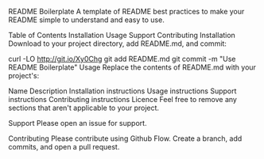 README Boilerplate
A template of README best practices to make your README simple to understand and easy to use.

Table of Contents
Installation
Usage
Support
Contributing
Installation
Download to your project directory, add README.md, and commit:

curl -LO http://git.io/Xy0Chg
git add README.md
git commit -m "Use README Boilerplate"
Usage
Replace the contents of README.md with your project's:

Name
Description
Installation instructions
Usage instructions
Support instructions
Contributing instructions
Licence
Feel free to remove any sections that aren't applicable to your project.

Support
Please open an issue for support.

Contributing
Please contribute using Github Flow. Create a branch, add commits, and open a pull request.
